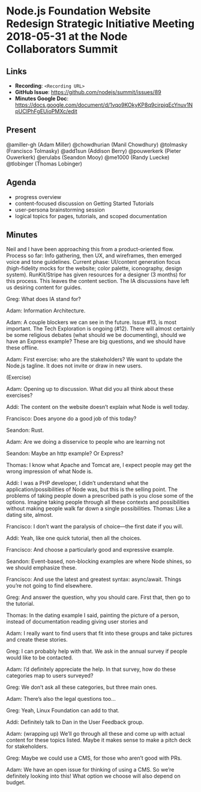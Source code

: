# Node.js Foundation Website Redesign Strategic Initiative Meeting 2018-05-31 at the Node Collaborators Summit

## Links

* **Recording**: `<Recording URL>`
* **GitHub Issue**: https://github.com/nodejs/summit/issues/89
* **Minutes Google Doc**: https://docs.google.com/document/d/1vqo9KOkyKP8q9cirpjqEcYnuv1NpUClPhFgEUioPMXc/edit

## Present
@amiller-gh (Adam Miller)
@chowdhurian (Manil Chowdhury)
@tolmasky (Francisco Tolmasky)
@add1sun (Addison Berry)
@pouwerkerk (Pieter Ouwerkerk)
@erulabs (Seandon Mooy)
@me1000 (Randy Luecke)
@tlobinger (Thomas Lobinger)

## Agenda

* progress overview
* content-focused discussion on Getting Started Tutorials
* user-persona brainstorming session
* logical topics for pages, tutorials, and scoped documentation

## Minutes

Neil and I have been approaching this from a product-oriented flow. Process so far: Info gathering, then UX, and wireframes, then emerged voice and tone guidelines. Current phase: UI/content generation focus (high-fidelity mocks for the website; color palette, iconography, design system). RunKit/Stripe has given resources for a designer (3 months) for this process. This leaves the content section. The IA discussions have left us desiring content for guides.

Greg: What does IA stand for?

Adam: Information Architecture.

Adam: A couple blockers we can see in the future. Issue #13, is most important. The Tech Exploration is ongoing (#12). There will almost certainly be some religious debates (what should we be documenting), should we have an Express example? These are big questions, and we should have these offline.

Adam: First exercise: who are the stakeholders? We want to update the Node.js tagline. It does not invite or draw in new users. 

(Exercise)

Adam: Opening up to discussion. What did you all think about these exercises?

Addi: The content on the website doesn’t explain what Node is well today.

Francisco: Does anyone do a good job of this today?

Seandon: Rust.

Adam: Are we doing a disservice to people who are learning not

Seandon: Maybe an http example? Or Express?

Thomas: I know what Apache and Tomcat are, I expect people may get the wrong impression of what Node is.

Addi: I was a PHP developer, I didn’t understand what the application/possibilities of Node was, but this is the selling point. The problems of taking people down a prescribed path is you close some of the options. Imagine taking people through all these contexts and possibilities without making people walk far down a single possibilities. 
Thomas: Like a dating site, almost.

Francisco: I don’t want the paralysis of choice—the first date if you will.

Addi: Yeah, like one quick tutorial, then all the choices.

Francisco: And choose a particularly good and expressive example.

Seandon: Event-based, non-blocking examples are where Node shines, so we should emphasize these.

Francisco: And use the latest and greatest syntax: async/await. Things you’re not going to find elsewhere.

Greg: And answer the question, why you should care. First that, then go to the tutorial.

Thomas: In the dating example I said, painting the picture of a person, instead of documentation reading giving user stories and 

Adam: I really want to find users that fit into these groups and take pictures and create these stories.

Greg: I can probably help with that. We ask in the annual survey if people would like to be contacted.

Adam: I’d definitely appreciate the help. In that survey, how do these categories map to users surveyed? 

Greg: We don’t ask all these categories, but three main ones.

Adam: There’s also the legal questions too…

Greg: Yeah, Linux Foundation can add to that.

Addi: Definitely talk to Dan in the User Feedback group.

Adam: (wrapping up) We’ll go through all these and come up with actual content for these topics listed. Maybe it makes sense to make a pitch deck for stakeholders.

Greg: Maybe we could use a CMS, for those who aren’t good with PRs.

Adam: We have an open issue for thinking of using a CMS. So we’re definitely looking into this! What option we choose will also depend on budget.
